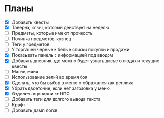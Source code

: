 # Планы 

- [x] Добавить квесты
- [x] Таверна, ключ, который действует на неделю
- [ ] Предметы, которые имеют прочность
- [ ] Починка предметов, кузнец
- [ ] Теги у предметов
- [ ] У торгашей черные и белые списки покупки и продажи
- [x] Показывать панель с информацией под вводом
- [x] Добавить дневник, где можно будет узнать досье о людях и текущие квесты
- [ ] Магия, мана
- [ ] Использование зелий во время боя
- [x] Сделать, что бы выбор в меню отображался как реплика
- [x] Убрать двоеточие, если нет заголовка у меню
- [x] Отделить сценарии от НПС
- [ ] Добавить теги для долгого вывода текста
- [ ] Крафт
- [ ] Добавить дамп логов